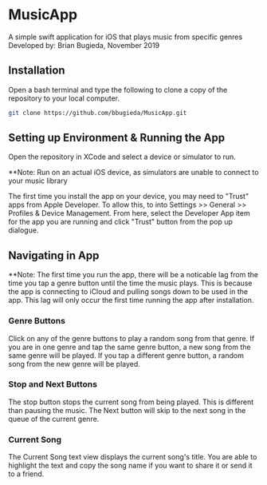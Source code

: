 # MusicApp
A simple swift application for iOS that plays music from specific genres
Developed by: Brian Bugieda, November 2019

## Installation
Open a bash terminal and type the following to clone a copy of the repository to your local computer.
```bash
git clone https://github.com/bbugieda/MusicApp.git
```

## Setting up Environment & Running the App
Open the repository in XCode and select a device or simulator to run.

**Note: Run on an actual iOS device, as simulators are unable to connect to your music library

The first time you install the app on your device, you may need to "Trust" apps from Apple Developer. To allow this, to into Settings >> General >> Profiles & Device Management. From here, select the Developer App item for the app you are running and click "Trust" button from the pop up dialogue.

## Navigating in App

**Note: The first time you run the app, there will be a noticable lag from the time you tap a genre button until the time the music plays. This is because the app is connecting to iCloud and pulling songs down to be used in the app. This lag will only occur the first time running the app after installation.

### Genre Buttons
Click on any of the genre buttons to play a random song from that genre. If you are in one genre and tap the same genre button, a new song from the same genre will be played. If you tap a different genre button, a random song from the new genre will be played.

### Stop and Next Buttons
The stop button stops the current song from being played. This is different than pausing the music. The Next button will skip to the next song in the queue of the current genre.

### Current Song
The Current Song text view displays the current song's title. You are able to highlight the text and copy the song name if you want to share it or send it to a friend.
